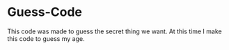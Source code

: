 # Guess-Code
This code was made to guess the secret thing we want. At this time I make this code to guess my age.
